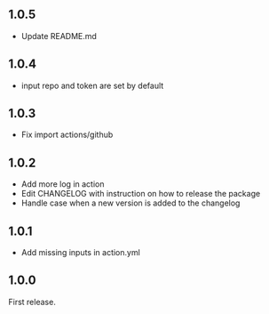 1.0.5
-----
- Update README.md

1.0.4
-----
- input repo and token are set by default

1.0.3
-----
- Fix import actions/github

1.0.2
-----
- Add more log in action
- Edit CHANGELOG with instruction on how to release the package
- Handle case when a new version is added to the changelog

1.0.1
-----
- Add missing inputs in action.yml

1.0.0
-----

First release.
